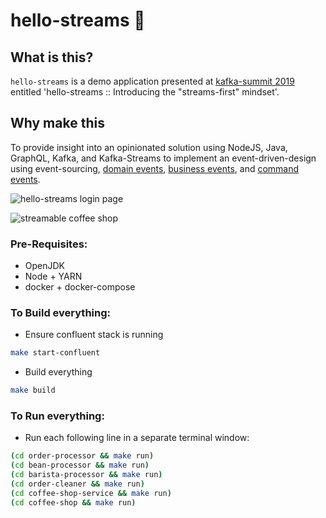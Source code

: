 # hello-streams :arrows_counterclockwise:

## What is this?

`hello-streams` is a demo application presented at [kafka-summit 2019](https://kafka-summit.org/sessions/hello-streams-introducing-stream-first-mindset/) entitled 'hello-streams :: Introducing the "streams-first" mindset'.

## Why make this

To provide insight into an opinionated solution using NodeJS, Java, GraphQL, Kafka, and Kafka-Streams to implement an event-driven-design using event-sourcing, [domain events](https://medium.com/@ha_reneparra/https-medium-com-neoword-domain-events-45697ec0271f), [business events](https://medium.com/homeaway-tech-blog/business-events-in-a-world-of-independently-deployable-services-144daf6caa1a), and [command events](https://medium.com/homeaway-tech-blog/command-events-b8942e251824).

![hello-streams login page](hello-streams-01.png)

![streamable coffee shop](hello-streams-02.png)

### Pre-Requisites:

- OpenJDK
- Node + YARN
- docker + docker-compose

### To Build everything:
- Ensure confluent stack is running

```bash
make start-confluent
```

- Build everything

```bash
make build
```

### To Run everything:

- Run each following line in a separate terminal window:
```bash
(cd order-processor && make run)
(cd bean-processor && make run)
(cd barista-processor && make run)
(cd order-cleaner && make run)
(cd coffee-shop-service && make run)
(cd coffee-shop && make run)
```
